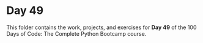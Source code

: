 # Day 49

This folder contains the work, projects, and exercises for **Day 49** of the 100 Days of Code: The Complete Python Bootcamp course.
